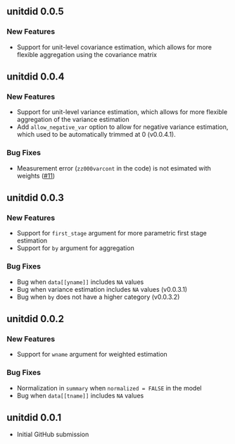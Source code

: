 ## unitdid 0.0.5

### New Features

- Support for unit-level covariance estimation, which allows for more flexible aggregation using the covariance matrix

## unitdid 0.0.4

### New Features

- Support for unit-level variance estimation, which allows for more flexible aggregation of the variance estimation
- Add `allow_negative_var` option to allow for negative variance estimation, which used to be automatically trimmed at 0 (v0.0.4.1).

### Bug Fixes

- Measurement error (`zz000varcont` in the code) is not esimated with weights ([#11](https://github.com/kazuyanagimoto/unitdid/issues/11))


## unitdid 0.0.3

### New Features

- Support for `first_stage` argument for more parametric first stage estimation
- Support for `by` argument for aggregation

### Bug Fixes

- Bug when `data[[yname]]` includes `NA` values
- Bug when variance estimation includes `NA` values (v0.0.3.1)
- Bug when `by` does not have a higher category (v0.0.3.2)

## unitdid 0.0.2

### New Features

- Support for `wname` argument for weighted estimation

### Bug Fixes

- Normalization in `summary` when `normalized = FALSE` in the model
- Bug when `data[[tname]]` includes `NA` values

## unitdid 0.0.1

- Initial GitHub submission
